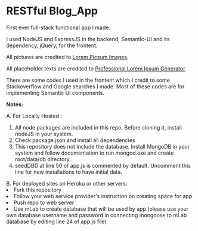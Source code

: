 <h1>RESTful Blog_App</h1>

<p>First ever full-stack functional app I made.</p>
<p>I used NodeJS and ExpressJS in the backend; Semantic-UI and its dependency, jQuery, for the frontent.</p>
<p>All pictures are credited to <a href="https://picsum.photos">Lorem Picsum Images</a>.</p>
<p>All placeholder texts are credited to <a href="http://generator.lorem-ipsum.info/">Professional Lorem Ipsum Generator</a>.</p>

<p>There are some codes I used in the frontent which I credit to some Stackoverflow and Google searches I made. Most of these codes are for implementing Semantic UI components.</p>

<p><strong>Notes:</strong></p>
A. For Locally Hosted :
<ol>
	<li>All node packages are included in this repo. Before cloning it, install nodeJS in your system.</li>
	<li>Check package.json and install all dependencies</li>
	<li>This repository does not include the database. Install MongoDB in your system and follow documentation to run mongod.exe and create root/data/db directory.</li>
	<li>seedDB() at line 50 of app.js is commented by default. Uncomment this line for new installations to have initial data.</li>
</ol>
B. For deployed sites on Heroku or other servers:
<li>Fork this repository</li>
<li>Follow your web service provider's instruction on creating space for app</li>
<li>Push repo to web server</li>
<li>Use mLab to create database that will be used by app (please use your own database username and password in connecting mongoose to mLab database by editing line 24 of app.js file)</li>